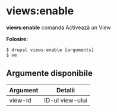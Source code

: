 # views:enable
**views:enable** comanda Activează un View

**Folosire:**
```
$ drupal views:enable [arguments] 
$ ve  
```

## Argumente disponibile
Argument | Detalii
---------|-------------
view-id | ID-ul view-ului

